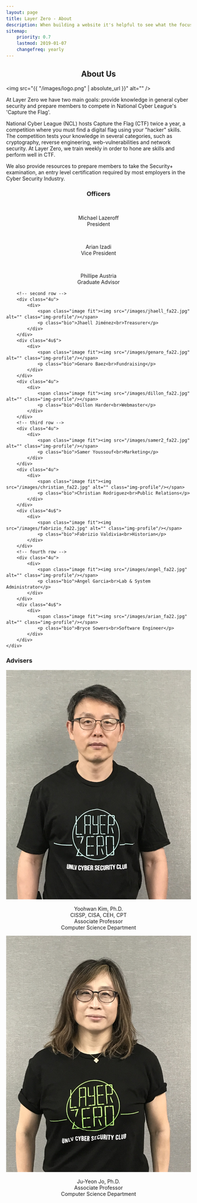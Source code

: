 ```yaml
---
layout: page
title: Layer Zero - About 
description: When building a website it's helpful to see what the focus of your site is. This page is an example of how to show a website's focus.
sitemap:
    priority: 0.7
    lastmod: 2019-01-07
    changefreq: yearly
---
```

## About Us

<span class="image left"><img src="{{ "/images/logo.png" | absolute_url }}" alt="" /></span>

At Layer Zero we have two main goals: provide knowledge in general cyber security and prepare members to compete in National Cyber League's 'Capture the Flag'.

National Cyber League (NCL) hosts Capture the Flag (CTF) twice a year, a competition where you must find a digital flag using your "hacker" skills. The competition tests your knowledge in several categories, such as cryptography, reverse engineering, web-vulnerabilities and network security. At Layer Zero, we train weekly in order to hone are skills and perform well in CTF.

We also provide resources to prepare members to take the Security+ examination, an entry level certification required by most employers in the Cyber Security Industry.

### Officers
<div class="box alt">
    <div class="row 50% uniform">
        <!-- first row -->
        <div class="4u$">
            <div>
                <span class="image fit"><img src="{{ "/images/mikey_fa22.jpg" | absolute_url }}" alt="" class="img-profile"/></span>
                <p class="bio">Michael Lazeroff<br>President</p>
            </div>
        </div>
        <div class="4u">
            <div>
                <span class="image fit"><img src="/images/arian_fa22.jpg" alt="" class="img-profile"/></span>
                <p class="bio">Arian Izadi<br>Vice President</p>
            </div>
        </div>
        <div class="4u">
            <div>
                <span class="image fit"><img src="/images/phillipe_fa22.jpg" class="img-profile" alt="" /></span>
                <p class="bio">Phillipe Austria<br>Graduate Advisor</p>
            </div>
        </div>

        <!-- second row -->
        <div class="4u">
            <div>
                <span class="image fit"><img src="/images/jhaell_fa22.jpg" alt="" class="img-profile"/></span>
                <p class="bio">Jhaell Jiménez<br>Treasurer</p>
            </div>
        </div>
        <div class="4u$">
            <div>
                <span class="image fit"><img src="/images/genaro_fa22.jpg" alt="" class="img-profile"/></span>
                <p class="bio">Genaro Baez<br>Fundraising</p>
            </div>
        </div>
        <div class="4u">
            <div>
                <span class="image fit"><img src="/images/dillon_fa22.jpg" alt="" class="img-profile"/></span>
                <p class="bio">Dillon Harder<br>Webmaster</p>
            </div>
        </div>
        <!-- third row -->
        <div class="4u">
            <div>
                <span class="image fit"><img src="/images/samer2_fa22.jpg" alt="" class="img-profile"/></span>
                <p class="bio">Samer Youssouf<br>Marketing</p>
            </div>
        </div>
        <div class="4u">
            <div>
                <span class="image fit"><img src="/images/christian_fa22.jpg" alt="" class="img-profile"/></span>
                <p class="bio">Christian Rodriguez<br>Public Relations</p>
            </div>
        </div>
        <div class="4u$">
            <div>
                <span class="image fit"><img src="/images/fabrizio_fa22.jpg" alt="" class="img-profile"/></span>
                <p class="bio">Fabrizio Valdivia<br>Historian</p>
            </div>
        </div>
        <!-- fourth row -->
        <div class="4u">
            <div>
                <span class="image fit"><img src="/images/angel_fa22.jpg" alt="" class="img-profile"/></span>
                <p class="bio">Angel Garcia<br>Lab & System Administrator</p>
            </div>
        </div>
        <div class="4u$">
            <div>
                <span class="image fit"><img src="/images/arian_fa22.jpg" alt="" class="img-profile"/></span>
                <p class="bio">Bryce Sowers<br>Software Engineer</p>
            </div>
        </div>
    </div>
</div>

<h3 class="text-center">Advisers</h3>
<div class="row">
    <div class="d-block mx-auto">
    <span class="image fit"><img src="/images/yoohwanK-profile.jpg" alt="" class="img-profile"/></span>
    <p class="bio">
        Yoohwan Kim, Ph.D.<br>
        CISSP, CISA, CEH, CPT<br>
        Associate Professor<br>
        Computer Science Department
    </p>
    </div>
    <div class="d-block mx-auto">
    <span class="image fit"><img src="/images/juyeonJ-profile.jpg" alt="" class="img-profile"/></span>
    <p class="bio">
        Ju-Yeon Jo, Ph.D.<br>
        Associate Professor<br>
        Computer Science Department
    </p>
    </div>
</div>


<style>
#about-us, #officers, #adviser, .bio, #previous-officers {
    text-align:center;
}

.adviser-pic {
    display: block;
    margin-left: auto;
    margin-right: auto;
}
</style>
